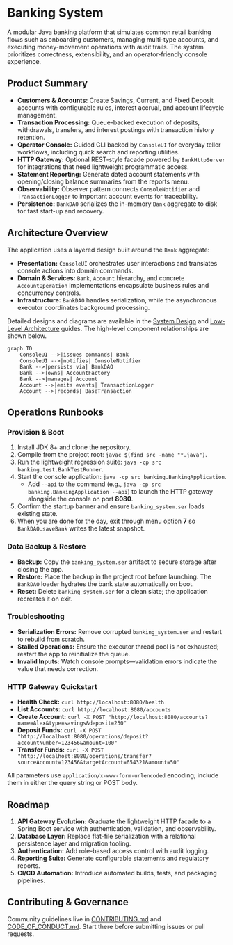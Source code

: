 # Banking System

A modular Java banking platform that simulates common retail banking flows such as onboarding customers, managing multi-type accounts, and executing money-movement operations with audit trails. The system prioritizes correctness, extensibility, and an operator-friendly console experience.

## Product Summary
- **Customers & Accounts:** Create Savings, Current, and Fixed Deposit accounts with configurable rules, interest accrual, and account lifecycle management.
- **Transaction Processing:** Queue-backed execution of deposits, withdrawals, transfers, and interest postings with transaction history retention.
- **Operator Console:** Guided CLI backed by `ConsoleUI` for everyday teller workflows, including quick search and reporting utilities.
- **HTTP Gateway:** Optional REST-style facade powered by `BankHttpServer` for integrations that need lightweight programmatic access.
- **Statement Reporting:** Generate dated account statements with opening/closing balance summaries from the reports menu.
- **Observability:** Observer pattern connects `ConsoleNotifier` and `TransactionLogger` to important account events for traceability.
- **Persistence:** `BankDAO` serializes the in-memory `Bank` aggregate to disk for fast start-up and recovery.

## Architecture Overview
The application uses a layered design built around the `Bank` aggregate:
- **Presentation:** `ConsoleUI` orchestrates user interactions and translates console actions into domain commands.
- **Domain & Services:** `Bank`, `Account` hierarchy, and concrete `AccountOperation` implementations encapsulate business rules and concurrency controls.
- **Infrastructure:** `BankDAO` handles serialization, while the asynchronous executor coordinates background processing.

Detailed designs and diagrams are available in the [System Design](docs/architecture-system-design.md) and [Low-Level Architecture](docs/architecture-low-level.md) guides. The high-level component relationships are shown below.

```mermaid
graph TD
    ConsoleUI -->|issues commands| Bank
    ConsoleUI -->|notifies| ConsoleNotifier
    Bank -->|persists via| BankDAO
    Bank -->|owns| AccountFactory
    Bank -->|manages| Account
    Account -->|emits events| TransactionLogger
    Account -->|records| BaseTransaction
```

## Operations Runbooks
### Provision & Boot
1. Install JDK 8+ and clone the repository.
2. Compile from the project root: `javac $(find src -name "*.java")`.
3. Run the lightweight regression suite: `java -cp src banking.test.BankTestRunner`.
4. Start the console application: `java -cp src banking.BankingApplication`.
   - Add `--api` to the command (e.g., `java -cp src banking.BankingApplication --api`) to launch the HTTP gateway alongside the console on port **8080**.
5. Confirm the startup banner and ensure `banking_system.ser` loads existing state.
6. When you are done for the day, exit through menu option **7** so `BankDAO.saveBank` writes the latest snapshot.

### Data Backup & Restore
- **Backup:** Copy the `banking_system.ser` artifact to secure storage after closing the app.
- **Restore:** Place the backup in the project root before launching. The `BankDAO` loader hydrates the bank state automatically on boot.
- **Reset:** Delete `banking_system.ser` for a clean slate; the application recreates it on exit.

### Troubleshooting
- **Serialization Errors:** Remove corrupted `banking_system.ser` and restart to rebuild from scratch.
- **Stalled Operations:** Ensure the executor thread pool is not exhausted; restart the app to reinitialize the queue.
- **Invalid Inputs:** Watch console prompts—validation errors indicate the value that needs correction.

### HTTP Gateway Quickstart
- **Health Check:** `curl http://localhost:8080/health`
- **List Accounts:** `curl http://localhost:8080/accounts`
- **Create Account:** `curl -X POST "http://localhost:8080/accounts?name=Alex&type=savings&deposit=250"`
- **Deposit Funds:** `curl -X POST "http://localhost:8080/operations/deposit?accountNumber=123456&amount=100"`
- **Transfer Funds:** `curl -X POST "http://localhost:8080/operations/transfer?sourceAccount=123456&targetAccount=654321&amount=50"`

All parameters use `application/x-www-form-urlencoded` encoding; include them in either the query string or POST body.

## Roadmap
1. **API Gateway Evolution:** Graduate the lightweight HTTP facade to a Spring Boot service with authentication, validation, and observability.
2. **Database Layer:** Replace flat-file serialization with a relational persistence layer and migration tooling.
3. **Authentication:** Add role-based access control with audit logging.
4. **Reporting Suite:** Generate configurable statements and regulatory reports.
5. **CI/CD Automation:** Introduce automated builds, tests, and packaging pipelines.

## Contributing & Governance
Community guidelines live in [CONTRIBUTING.md](CONTRIBUTING.md) and [CODE_OF_CONDUCT.md](CODE_OF_CONDUCT.md). Start there before submitting issues or pull requests.

